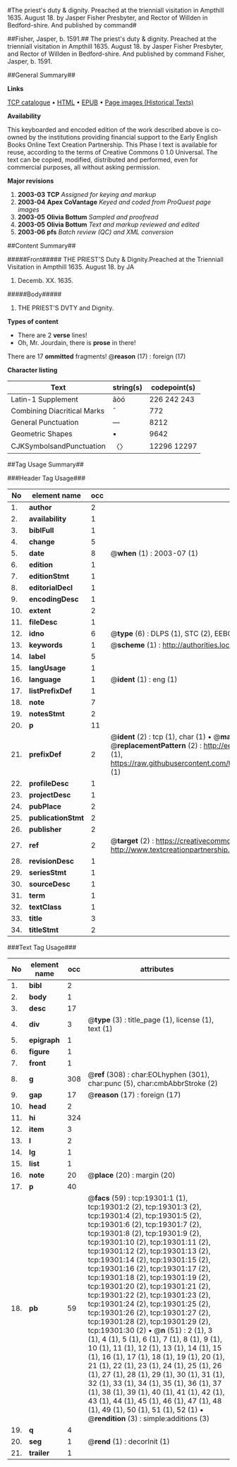 #The priest's duty & dignity. Preached at the trienniall visitation in Ampthill 1635. August 18. by Jasper Fisher Presbyter, and Rector of Willden in Bedford-shire. And published by command#

##Fisher, Jasper, b. 1591.##
The priest's duty & dignity. Preached at the trienniall visitation in Ampthill 1635. August 18. by Jasper Fisher Presbyter, and Rector of Willden in Bedford-shire. And published by command
Fisher, Jasper, b. 1591.

##General Summary##

**Links**

[TCP catalogue](http://www.ota.ox.ac.uk/tcp/)  • 
[HTML](http://tei.it.ox.ac.uk/tcp/Texts-HTML/free/A00/A00761.html)  • 
[EPUB](http://tei.it.ox.ac.uk/tcp/Texts-EPUB/free/A00/A00761.epub) • 
[Page images (Historical Texts)](https://data.historicaltexts.jisc.ac.uk/view?pubId=eebo-99853900e&pageId=eebo-99853900e-19301-1)

**Availability**

This keyboarded and encoded edition of the
	       work described above is co-owned by the institutions
	       providing financial support to the Early English Books
	       Online Text Creation Partnership. This Phase I text is
	       available for reuse, according to the terms of Creative
	       Commons 0 1.0 Universal. The text can be copied,
	       modified, distributed and performed, even for
	       commercial purposes, all without asking permission.

**Major revisions**

1. __2003-03__ __TCP__ *Assigned for keying and markup*
1. __2003-04__ __Apex CoVantage__ *Keyed and coded from ProQuest page images*
1. __2003-05__ __Olivia Bottum__ *Sampled and proofread*
1. __2003-05__ __Olivia Bottum__ *Text and markup reviewed and edited*
1. __2003-06__ __pfs__ *Batch review (QC) and XML conversion*

##Content Summary##

#####Front#####
THE PRIEST'S Duty & Dignity.Preached at the Trienniall Visitation in Ampthill 1635. August 18. by JA
1. Decemb. XX. 1635.

#####Body#####

1. THE PRIEST'S DVTY and Dignity.

**Types of content**

  * There are 2 **verse** lines!
  * Oh, Mr. Jourdain, there is **prose** in there!

There are 17 **ommitted** fragments! 
 @__reason__ (17) : foreign (17)

**Character listing**


|Text|string(s)|codepoint(s)|
|---|---|---|
|Latin-1 Supplement|âòó|226 242 243|
|Combining             Diacritical Marks|̄|772|
|General Punctuation|—|8212|
|Geometric Shapes|▪|9642|
|CJKSymbolsandPunctuation|〈〉|12296 12297|

##Tag Usage Summary##

###Header Tag Usage###

|No|element name|occ|attributes|
|---|---|---|---|
|1.|__author__|2||
|2.|__availability__|1||
|3.|__biblFull__|1||
|4.|__change__|5||
|5.|__date__|8| @__when__ (1) : 2003-07 (1)|
|6.|__edition__|1||
|7.|__editionStmt__|1||
|8.|__editorialDecl__|1||
|9.|__encodingDesc__|1||
|10.|__extent__|2||
|11.|__fileDesc__|1||
|12.|__idno__|6| @__type__ (6) : DLPS (1), STC (2), EEBO-CITATION (1), PROQUEST (1), VID (1)|
|13.|__keywords__|1| @__scheme__ (1) : http://authorities.loc.gov/ (1)|
|14.|__label__|5||
|15.|__langUsage__|1||
|16.|__language__|1| @__ident__ (1) : eng (1)|
|17.|__listPrefixDef__|1||
|18.|__note__|7||
|19.|__notesStmt__|2||
|20.|__p__|11||
|21.|__prefixDef__|2| @__ident__ (2) : tcp (1), char (1)  •  @__matchPattern__ (2) : ([0-9\-]+):([0-9IVX]+) (1), (.+) (1)  •  @__replacementPattern__ (2) : http://eebo.chadwyck.com/downloadtiff?vid=$1&page=$2 (1), https://raw.githubusercontent.com/textcreationpartnership/Texts/master/tcpchars.xml#$1 (1)|
|22.|__profileDesc__|1||
|23.|__projectDesc__|1||
|24.|__pubPlace__|2||
|25.|__publicationStmt__|2||
|26.|__publisher__|2||
|27.|__ref__|2| @__target__ (2) : https://creativecommons.org/publicdomain/zero/1.0/ (1), http://www.textcreationpartnership.org/docs/. (1)|
|28.|__revisionDesc__|1||
|29.|__seriesStmt__|1||
|30.|__sourceDesc__|1||
|31.|__term__|1||
|32.|__textClass__|1||
|33.|__title__|3||
|34.|__titleStmt__|2||


###Text Tag Usage###

|No|element name|occ|attributes|
|---|---|---|---|
|1.|__bibl__|2||
|2.|__body__|1||
|3.|__desc__|17||
|4.|__div__|3| @__type__ (3) : title_page (1), license (1), text (1)|
|5.|__epigraph__|1||
|6.|__figure__|1||
|7.|__front__|1||
|8.|__g__|308| @__ref__ (308) : char:EOLhyphen (301), char:punc (5), char:cmbAbbrStroke (2)|
|9.|__gap__|17| @__reason__ (17) : foreign (17)|
|10.|__head__|2||
|11.|__hi__|324||
|12.|__item__|3||
|13.|__l__|2||
|14.|__lg__|1||
|15.|__list__|1||
|16.|__note__|20| @__place__ (20) : margin (20)|
|17.|__p__|40||
|18.|__pb__|59| @__facs__ (59) : tcp:19301:1 (1), tcp:19301:2 (2), tcp:19301:3 (2), tcp:19301:4 (2), tcp:19301:5 (2), tcp:19301:6 (2), tcp:19301:7 (2), tcp:19301:8 (2), tcp:19301:9 (2), tcp:19301:10 (2), tcp:19301:11 (2), tcp:19301:12 (2), tcp:19301:13 (2), tcp:19301:14 (2), tcp:19301:15 (2), tcp:19301:16 (2), tcp:19301:17 (2), tcp:19301:18 (2), tcp:19301:19 (2), tcp:19301:20 (2), tcp:19301:21 (2), tcp:19301:22 (2), tcp:19301:23 (2), tcp:19301:24 (2), tcp:19301:25 (2), tcp:19301:26 (2), tcp:19301:27 (2), tcp:19301:28 (2), tcp:19301:29 (2), tcp:19301:30 (2)  •  @__n__ (51) : 2 (1), 3 (1), 4 (1), 5 (1), 6 (1), 7 (1), 8 (1), 9 (1), 10 (1), 11 (1), 12 (1), 13 (1), 14 (1), 15 (1), 16 (1), 17 (1), 18 (1), 19 (1), 20 (1), 21 (1), 22 (1), 23 (1), 24 (1), 25 (1), 26 (1), 27 (1), 28 (1), 29 (1), 30 (1), 31 (1), 32 (1), 33 (1), 34 (1), 35 (1), 36 (1), 37 (1), 38 (1), 39 (1), 40 (1), 41 (1), 42 (1), 43 (1), 44 (1), 45 (1), 46 (1), 47 (1), 48 (1), 49 (1), 50 (1), 51 (1), 52 (1)  •  @__rendition__ (3) : simple:additions (3)|
|19.|__q__|4||
|20.|__seg__|1| @__rend__ (1) : decorInit (1)|
|21.|__trailer__|1||
